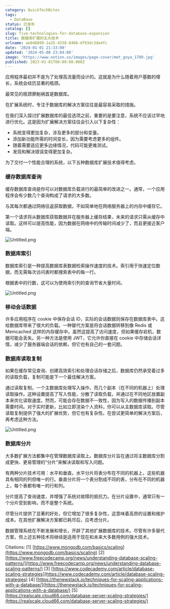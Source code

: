 ```yaml
---
category: QuickTechBites
tags:
  - DataBase
status: 已发布
catalog: []
slug: five-technologies-for-database-expansion
title: 数据库扩展的五大技术
urlname: ae048899-1a25-4338-8408-df93dc3de4fc
date: '2024-01-01 21:33:00'
updated: '2024-05-08 23:04:00'
image: 'https://www.notion.so/images/page-cover/met_goya_1789.jpg'
published: 2023-01-01T08:00:00.000Z
---
```


应用程序最初并不是为了处理高流量而设计的。这就是为什么随着用户基数的增长，系统会经历显著的瓶颈。


最常见的瓶颈罪魁祸首是数据库。


在扩展系统时，专注于数据库的解决方案往往是最容易采取的措施。


在我们深入探讨扩展数据库的最佳选项之前，重要的是要注意，系统不应该过早地进行优化。这是因为扩展解决方案往往会引入以下复杂性：

- 系统变得更加复杂，涉及更多的部分和变量。
- 添加新功能所需的时间变长，因为需要考虑更多的组件。
- 随着需要适应更多边缘情况，代码可能更难测试。
- 发现和解决错误变得更加复杂。

为了交付一个性能合理的系统，以下五种数据库扩展技术值得考虑。


### **缓存数据库查询**


缓存数据库查询是你可以对数据库负载进行的最简单的改进之一。通常，一个应用程序会有少数几个查询构成了请求的大多数。


与其每次都通过网络往返获取数据，不如简单地在网络服务器上的内存中缓存它。


第一个请求将从数据库获取数据并在服务器上缓存结果，未来的请求只需从缓存中读取。这样可以提高性能，因为数据在网络中的传输时间减少了，而且更接近客户端。


![Untitled.png](https://prod-files-secure.s3.us-west-2.amazonaws.com/5d24fe63-e567-4804-86f9-9fdc62e13082/90ccd300-8cb4-4392-a93f-76f7d0b7f352/Untitled.png?X-Amz-Algorithm=AWS4-HMAC-SHA256&X-Amz-Content-Sha256=UNSIGNED-PAYLOAD&X-Amz-Credential=ASIAZI2LB466TEH5SNZQ%2F20250202%2Fus-west-2%2Fs3%2Faws4_request&X-Amz-Date=20250202T213312Z&X-Amz-Expires=3600&X-Amz-Security-Token=IQoJb3JpZ2luX2VjEOr%2F%2F%2F%2F%2F%2F%2F%2F%2F%2FwEaCXVzLXdlc3QtMiJHMEUCIDmK7mPW79ZVTzfrvfiKAfyywXu25XOPzI1oCNTL9FxZAiEAsxePzrWQuCn38ALBbI2MBPuG5O78Z7I%2BIJJwnuXJ6jsqiAQI8%2F%2F%2F%2F%2F%2F%2F%2F%2F%2F%2FARAAGgw2Mzc0MjMxODM4MDUiDGLDspGko5HYQ4VzOircA1dOuFj0DEL6z3Aa5kSpqmWaxrS0H2Teczfr5U1%2FD18TCBln7ZgXJr%2FD00zDMXjml61822HqvXwy8zmlBFXBC1d813Fc8GjVJiSeW5wa0fVK4NiIw1GhAMsK21wxmix8AYLG2wyjOJ0KvfNUsW%2FfAAXNeiaCVIakcnmfTKKiB4Br5PRZ1R2XJ9PNYzCu3aPkTXy60TqEySkau%2F7ZAjG%2FO4Zx4hyjLEDQj7UyMUlqJRsHQszGabrQDTRHiPy9aEBDC24x9XCT6h5D%2Fe7cZm3suSaJAqkemZHLUZpmellQXqgIPE7pOGO%2BuKnITTAFYm8oSLFBKs8dDVFWeLWCTc45JdRyF0njG5yFY7OggktMigl0OLI12MdCN6O%2B0SfmreI%2F4HeY2Cbg3bUkualkqQmDhzEzUDWvGrns6%2BaGLfXY33aAbzxrx6I0yRkDfqcVeybALAYCBQNrhQz7cuf39N%2B1PJWlHlg%2FoBkI%2FXYcycxrxVe1Eh9baeQczT8FNEItbtaik%2FtYMgFx9j8HY5A2GQ259DYDtfcV6AWvtCCHCwh4OnP1dxuDwsKWcJ8E16zZFwGNtOSYTSiBHclmAt%2BIjBO%2FwZwPop94XkdjJoOWOI7qrXYqkPbGmDi15Ghzu99NMLPa%2FrwGOqUB1nJlKyjI8b1R%2FU10jPdwhd5ylcFk6RU4YidRTIIhhzE%2BJkfZmdBdRIvt%2Bp%2FVNiYpLUdztksy7yHw%2FfgR82kJenRLcQzpit1L1dJo9xkEBHp1TYX8BLHsfC5CyReBDwpc4RFDlYOaBzCnZtj8aow4wd3WxMnnP00VI9SbxvizUIW79vLmrKy8fghnTdqeJTdlIOMOnmbTBNSMst4nB%2FcmBAdcSPTk&X-Amz-Signature=ecccb40787e9b6fb613302a0b9372bc072405480abbe398969af7dedc18a4c83&X-Amz-SignedHeaders=host&x-id=GetObject)


### **数据库索引**


数据库索引是一种提高数据库表数据检索操作速度的技术。索引用于快速定位数据，而无需每次访问表时都搜索表中的每一行。


根据表中的行数，这可以为使用索引列的查询节省大量时间。


![Untitled.png](https://prod-files-secure.s3.us-west-2.amazonaws.com/5d24fe63-e567-4804-86f9-9fdc62e13082/d4109739-24f9-4adf-abd6-8eec0d12f3c8/Untitled.png?X-Amz-Algorithm=AWS4-HMAC-SHA256&X-Amz-Content-Sha256=UNSIGNED-PAYLOAD&X-Amz-Credential=ASIAZI2LB466TEH5SNZQ%2F20250202%2Fus-west-2%2Fs3%2Faws4_request&X-Amz-Date=20250202T213312Z&X-Amz-Expires=3600&X-Amz-Security-Token=IQoJb3JpZ2luX2VjEOr%2F%2F%2F%2F%2F%2F%2F%2F%2F%2FwEaCXVzLXdlc3QtMiJHMEUCIDmK7mPW79ZVTzfrvfiKAfyywXu25XOPzI1oCNTL9FxZAiEAsxePzrWQuCn38ALBbI2MBPuG5O78Z7I%2BIJJwnuXJ6jsqiAQI8%2F%2F%2F%2F%2F%2F%2F%2F%2F%2F%2FARAAGgw2Mzc0MjMxODM4MDUiDGLDspGko5HYQ4VzOircA1dOuFj0DEL6z3Aa5kSpqmWaxrS0H2Teczfr5U1%2FD18TCBln7ZgXJr%2FD00zDMXjml61822HqvXwy8zmlBFXBC1d813Fc8GjVJiSeW5wa0fVK4NiIw1GhAMsK21wxmix8AYLG2wyjOJ0KvfNUsW%2FfAAXNeiaCVIakcnmfTKKiB4Br5PRZ1R2XJ9PNYzCu3aPkTXy60TqEySkau%2F7ZAjG%2FO4Zx4hyjLEDQj7UyMUlqJRsHQszGabrQDTRHiPy9aEBDC24x9XCT6h5D%2Fe7cZm3suSaJAqkemZHLUZpmellQXqgIPE7pOGO%2BuKnITTAFYm8oSLFBKs8dDVFWeLWCTc45JdRyF0njG5yFY7OggktMigl0OLI12MdCN6O%2B0SfmreI%2F4HeY2Cbg3bUkualkqQmDhzEzUDWvGrns6%2BaGLfXY33aAbzxrx6I0yRkDfqcVeybALAYCBQNrhQz7cuf39N%2B1PJWlHlg%2FoBkI%2FXYcycxrxVe1Eh9baeQczT8FNEItbtaik%2FtYMgFx9j8HY5A2GQ259DYDtfcV6AWvtCCHCwh4OnP1dxuDwsKWcJ8E16zZFwGNtOSYTSiBHclmAt%2BIjBO%2FwZwPop94XkdjJoOWOI7qrXYqkPbGmDi15Ghzu99NMLPa%2FrwGOqUB1nJlKyjI8b1R%2FU10jPdwhd5ylcFk6RU4YidRTIIhhzE%2BJkfZmdBdRIvt%2Bp%2FVNiYpLUdztksy7yHw%2FfgR82kJenRLcQzpit1L1dJo9xkEBHp1TYX8BLHsfC5CyReBDwpc4RFDlYOaBzCnZtj8aow4wd3WxMnnP00VI9SbxvizUIW79vLmrKy8fghnTdqeJTdlIOMOnmbTBNSMst4nB%2FcmBAdcSPTk&X-Amz-Signature=ca0de51d23c8296558f4f0b0b7adfcc2370a611b9956bdd34cb72df63c765453&X-Amz-SignedHeaders=host&x-id=GetObject)


### **移动会话数据**


许多应用程序在 cookie 中保存会话 ID，实际的会话数据则保存在数据库表中。这给数据库带来了很大的负载。一种替代方案是将会话数据转移到像 Redis 或 Memcached 这样的内存缓存中。虽然这提高了访问速度，但如果缓存宕机，数据可能会丢失。另一种方法是使用 JWT，它允许你直接在 cookie 中存储会话详情，减少了服务器端会话的依赖，但它也有自己的一套问题。


### **数据库读取复制**


如果在缓存常见查询、创建高效索引和处理会话存储之后，数据库仍然承受着过多的读取负载，复制可能是下一个最佳解决方案。


通过读取复制，一个主数据库处理写入操作，而几个副本（在不同的机器上）处理读取操作。这种设置提高了写入性能，分散了读取负载，并通过在不同地区放置副本来优化读取速度。然而，可能会存在数据不一致性，因为写入的数据传播到副本需要时间。对于实时更新，比如立即渲染个人资料，你可以从主数据库读取。尽管读取复制提供了强大的扩展优势，但它也有复杂性。在尝试更简单的解决方案后，再考虑这种方法。


![Untitled.png](https://prod-files-secure.s3.us-west-2.amazonaws.com/5d24fe63-e567-4804-86f9-9fdc62e13082/24928cbe-8502-42c3-8c51-57b72171cc67/Untitled.png?X-Amz-Algorithm=AWS4-HMAC-SHA256&X-Amz-Content-Sha256=UNSIGNED-PAYLOAD&X-Amz-Credential=ASIAZI2LB466TEH5SNZQ%2F20250202%2Fus-west-2%2Fs3%2Faws4_request&X-Amz-Date=20250202T213312Z&X-Amz-Expires=3600&X-Amz-Security-Token=IQoJb3JpZ2luX2VjEOr%2F%2F%2F%2F%2F%2F%2F%2F%2F%2FwEaCXVzLXdlc3QtMiJHMEUCIDmK7mPW79ZVTzfrvfiKAfyywXu25XOPzI1oCNTL9FxZAiEAsxePzrWQuCn38ALBbI2MBPuG5O78Z7I%2BIJJwnuXJ6jsqiAQI8%2F%2F%2F%2F%2F%2F%2F%2F%2F%2F%2FARAAGgw2Mzc0MjMxODM4MDUiDGLDspGko5HYQ4VzOircA1dOuFj0DEL6z3Aa5kSpqmWaxrS0H2Teczfr5U1%2FD18TCBln7ZgXJr%2FD00zDMXjml61822HqvXwy8zmlBFXBC1d813Fc8GjVJiSeW5wa0fVK4NiIw1GhAMsK21wxmix8AYLG2wyjOJ0KvfNUsW%2FfAAXNeiaCVIakcnmfTKKiB4Br5PRZ1R2XJ9PNYzCu3aPkTXy60TqEySkau%2F7ZAjG%2FO4Zx4hyjLEDQj7UyMUlqJRsHQszGabrQDTRHiPy9aEBDC24x9XCT6h5D%2Fe7cZm3suSaJAqkemZHLUZpmellQXqgIPE7pOGO%2BuKnITTAFYm8oSLFBKs8dDVFWeLWCTc45JdRyF0njG5yFY7OggktMigl0OLI12MdCN6O%2B0SfmreI%2F4HeY2Cbg3bUkualkqQmDhzEzUDWvGrns6%2BaGLfXY33aAbzxrx6I0yRkDfqcVeybALAYCBQNrhQz7cuf39N%2B1PJWlHlg%2FoBkI%2FXYcycxrxVe1Eh9baeQczT8FNEItbtaik%2FtYMgFx9j8HY5A2GQ259DYDtfcV6AWvtCCHCwh4OnP1dxuDwsKWcJ8E16zZFwGNtOSYTSiBHclmAt%2BIjBO%2FwZwPop94XkdjJoOWOI7qrXYqkPbGmDi15Ghzu99NMLPa%2FrwGOqUB1nJlKyjI8b1R%2FU10jPdwhd5ylcFk6RU4YidRTIIhhzE%2BJkfZmdBdRIvt%2Bp%2FVNiYpLUdztksy7yHw%2FfgR82kJenRLcQzpit1L1dJo9xkEBHp1TYX8BLHsfC5CyReBDwpc4RFDlYOaBzCnZtj8aow4wd3WxMnnP00VI9SbxvizUIW79vLmrKy8fghnTdqeJTdlIOMOnmbTBNSMst4nB%2FcmBAdcSPTk&X-Amz-Signature=5e026927cadca41aa2082c80d20483838cbc39fd3dd99c4e75ddba7a619ce2f5&X-Amz-SignedHeaders=host&x-id=GetObject)


### **数据库分片**


大多数扩展方法都集中在管理数据库读取上。数据库分片旨在通过将主数据库分割成更快、更易管理的“分片”来解决读取和写入问题。


有两种分片技术可用：水平和垂直。水平分片将表分布在不同的机器上，这些机器具有相同的列但唯一的行。垂直分片将一个表分割成不同的表，分布在不同的机器上，每个表都有唯一的行和列。


分片提高了查询速度，并增强了系统对故障的抵抗力。在分片设置中，通常只有一个分片受到影响，而不是整个系统。


尽管分片提供了显著的好处，但它增加了很多复杂性，这意味着高昂的设置和维护成本。在其他扩展解决方案都已耗尽后，应考虑分片。


数据管理系统在不断发展和增长，开辟了其他扩展数据库的技术。尽管有许多替代方案，但上述五种技术将继续是适用于现在和未来大多数用例的强大技术。


Citations:
[1] [https://www.mongodb.com/basics/scaling](https://www.mongodb.com/basics/scaling)
[2] [https://www.freecodecamp.org/news/understanding-database-scaling-patterns/](https://www.freecodecamp.org/news/understanding-database-scaling-patterns/)
[3] [https://www.codecademy.com/article/database-scaling-strategies](https://www.codecademy.com/article/database-scaling-strategies)
[4] [https://thenewstack.io/techniques-for-scaling-applications-with-a-database/](https://thenewstack.io/techniques-for-scaling-applications-with-a-database/)
[5] [https://realscale.cloud66.com/database-server-scaling-strategies/](https://realscale.cloud66.com/database-server-scaling-strategies/)

